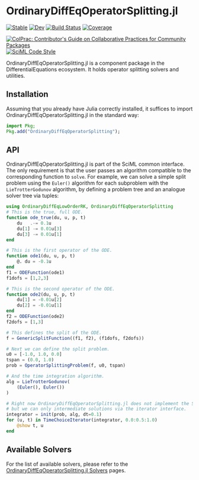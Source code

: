 # OrdinaryDiffEqOperatorSplitting.jl

[![Stable](https://img.shields.io/badge/docs-stable-blue.svg)](https://sciml.github.io/OrdinaryDiffEqOperatorSplitting.jl/stable/)
[![Dev](https://img.shields.io/badge/docs-dev-blue.svg)](https://sciml.github.io/OrdinaryDiffEqOperatorSplitting.jl/dev/)
[![Build Status](https://github.com/SciML/OrdinaryDiffEqOperatorSplitting.jl/actions/workflows/CI.yml/badge.svg?branch=main)](https://github.com/SciML/OrdinaryDiffEqOperatorSplitting.jl/actions/workflows/CI.yml?query=branch%3Amain)
[![Coverage](https://codecov.io/gh/SciML/OrdinaryDiffEqOperatorSplitting.jl/branch/main/graph/badge.svg)](https://codecov.io/gh/SciML/OrdinaryDiffEqOperatorSplitting.jl)

[![ColPrac: Contributor's Guide on Collaborative Practices for Community Packages](https://img.shields.io/badge/ColPrac-Contributor%27s%20Guide-blueviolet)](https://github.com/SciML/ColPrac)
[![SciML Code Style](https://img.shields.io/static/v1?label=code%20style&message=SciML&color=9558b2&labelColor=389826)](https://github.com/SciML/SciMLStyle)

OrdinaryDiffEqOperatorSplitting.jl is a component package in the DifferentialEquations ecosystem. It holds
operator splitting solvers and utilities.

## Installation

Assuming that you already have Julia correctly installed, it suffices to import
OrdinaryDiffEqOperatorSplitting.jl in the standard way:

```julia
import Pkg;
Pkg.add("OrdinaryDiffEqOperatorSplitting");
```

## API

OrdinaryDiffEqOperatorSplitting.jl is part of the SciML common interface. The only requirement is that the user passes an algorithm
compatible to the corresponding function to `solve`. For example, we can solve a simple split problem using the `Euler()` algorithm
for each subproblem with the `LieTrotterGodunov` algorithm, by defining a problem tree and an analogue solver tree via tuples:

```julia
using OrdinaryDiffEqLowOrderRK, OrdinaryDiffEqOperatorSplitting
# This is the true, full ODE.
function ode_true(du, u, p, t)
    du   .-= 0.1u
    du[1] -= 0.01u[3]
    du[3] -= 0.01u[1]
end

# This is the first operator of the ODE.
function ode1(du, u, p, t)
    @. du = -0.1u
end
f1 = ODEFunction(ode1)
f1dofs = [1,2,3]

# This is the second operator of the ODE.
function ode2(du, u, p, t)
    du[1] = -0.01u[2]
    du[2] = -0.01u[1]
end
f2 = ODEFunction(ode2)
f2dofs = [1,3]

# This defines the split of the ODE.
f = GenericSplitFunction((f1, f2), (f1dofs, f2dofs))

# Next we can define the split problem.
u0 = [-1.0, 1.0, 0.0]
tspan = (0.0, 1.0)
prob = OperatorSplittingProblem(f, u0, tspan)

# And the time integration algorithm.
alg = LieTrotterGodunov(
    (Euler(), Euler())
)

# Right now OrdinaryDiffEqOperatorSplitting.jl does not implement the SciML solution interface,
# but we can only intermediate solutions via the iterator interface.
integrator = init(prob, alg, dt=0.1)
for (u, t) in TimeChoiceIterator(integrator, 0.0:0.5:1.0)
    @show t, u
end
```

## Available Solvers

For the list of available solvers, please refer to the [OrdinaryDiffEqOperatorSplitting.jl Solvers](https://sciml.github.io/OrdinaryDiffEqOperatorSplitting.jl/dev/api-reference/#Solvers) pages.
